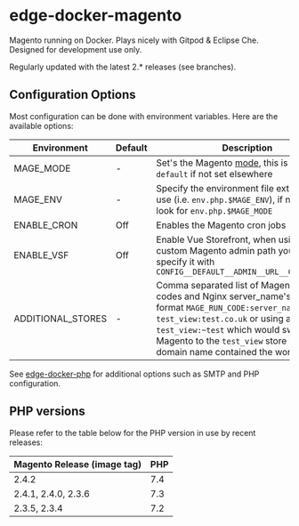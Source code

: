 # edge-docker-magento
Magento running on Docker. Plays nicely with Gitpod & Eclipse Che. Designed for development use only.

Regularly updated with the latest 2.* releases (see branches).

## Configuration Options
Most configuration can be done with environment variables. Here are the available options:

| Environment       | Default | Description |
| -------------     | ------- | --- |
| MAGE_MODE         | -       | Set's the Magento [mode](http://devdocs.magento.com/guides/v2.3/config-guide/bootstrap/magento-modes.html), this is usualy `default` if not set elsewhere |
| MAGE_ENV          | -       | Specify the environment file extension to use (i.e. `env.php.$MAGE_ENV`),  if not set, will look for `env.php.$MAGE_MODE` |
| ENABLE_CRON       | Off     | Enables the Magento cron jobs |
| ENABLE_VSF        | Off     | Enable Vue Storefront, when using a custom Magento admin path you must specify it with `CONFIG__DEFAULT__ADMIN__URL__CUSTOM_PATH` |
| ADDITIONAL_STORES | -       | Comma separated list of Magento store codes and Nginx server_name's in the format `MAGE_RUN_CODE:server_name`, i.e. `test_view:test.co.uk` or using a regex `test_view:~test` which would switch Magento to the `test_view` store if the domain name contained the word `test` |

See [edge-docker-php](https://github.com/outeredge/edge-docker-php) for additional options such as SMTP and PHP configuration.

## PHP versions

Please refer to the table below for the PHP version in use by recent releases:

| Magento Release (image tag)   | PHP     |
| ----------------------------- | ------- |
| 2.4.2                         | 7.4     |
| 2.4.1, 2.4.0, 2.3.6           | 7.3     |
| 2.3.5, 2.3.4                  | 7.2     |
